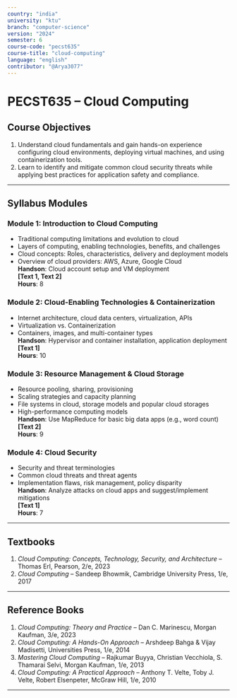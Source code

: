 ```yaml
---
country: "india"
university: "ktu"
branch: "computer-science"
version: "2024"
semester: 6
course-code: "pecst635"
course-title: "cloud-computing"
language: "english"
contributor: "@Arya3077"
---
```


# PECST635 – Cloud Computing

## Course Objectives

1. Understand cloud fundamentals and gain hands-on experience configuring cloud environments, deploying virtual machines, and using containerization tools.
2. Learn to identify and mitigate common cloud security threats while applying best practices for application safety and compliance.

---

## Syllabus Modules

### Module 1: Introduction to Cloud Computing

- Traditional computing limitations and evolution to cloud  
- Layers of computing, enabling technologies, benefits, and challenges  
- Cloud concepts: Roles, characteristics, delivery and deployment models  
- Overview of cloud providers: AWS, Azure, Google Cloud  
**Handson**: Cloud account setup and VM deployment  
**[Text 1, Text 2]**  
**Hours**: 8

### Module 2: Cloud-Enabling Technologies & Containerization

- Internet architecture, cloud data centers, virtualization, APIs  
- Virtualization vs. Containerization  
- Containers, images, and multi-container types  
**Handson**: Hypervisor and container installation, application deployment  
**[Text 1]**  
**Hours**: 10

### Module 3: Resource Management & Cloud Storage

- Resource pooling, sharing, provisioning  
- Scaling strategies and capacity planning  
- File systems in cloud, storage models and popular cloud storages  
- High-performance computing models  
**Handson**: Use MapReduce for basic big data apps (e.g., word count)  
**[Text 2]**  
**Hours**: 9

### Module 4: Cloud Security

- Security and threat terminologies  
- Common cloud threats and threat agents  
- Implementation flaws, risk management, policy disparity  
**Handson**: Analyze attacks on cloud apps and suggest/implement mitigations  
**[Text 1]**  
**Hours**: 7

---

## Textbooks

1. *Cloud Computing: Concepts, Technology, Security, and Architecture* – Thomas Erl, Pearson, 2/e, 2023  
2. *Cloud Computing* – Sandeep Bhowmik, Cambridge University Press, 1/e, 2017  

---

## Reference Books

1. *Cloud Computing: Theory and Practice* – Dan C. Marinescu, Morgan Kaufman, 3/e, 2023  
2. *Cloud Computing: A Hands-On Approach* – Arshdeep Bahga & Vijay Madisetti, Universities Press, 1/e, 2014  
3. *Mastering Cloud Computing* – Rajkumar Buyya, Christian Vecchiola, S. Thamarai Selvi, Morgan Kaufman, 1/e, 2013  
4. *Cloud Computing: A Practical Approach* – Anthony T. Velte, Toby J. Velte, Robert Elsenpeter, McGraw Hill, 1/e, 2010

---
